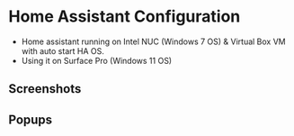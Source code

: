 # Home Assistant Configuration
* Home assistant running on Intel NUC (Windows 7 OS) & Virtual Box VM with auto start HA OS.
* Using it on Surface Pro (Windows 11 OS)

## Screenshots

## Popups